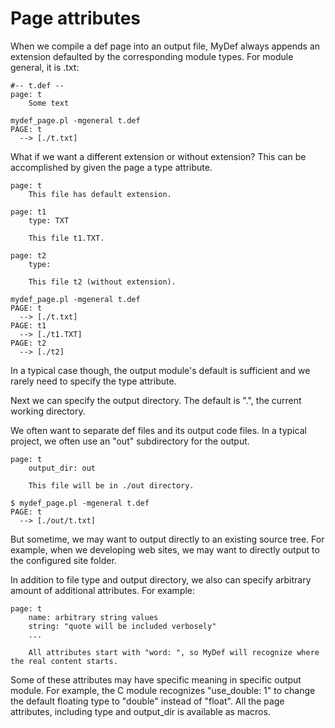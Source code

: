 # Page attributes

When we compile a def page into an output file,
MyDef always appends an extension defaulted by the corresponding module types. For module general, it is .txt:

```
#-- t.def --
page: t
    Some text
```
```
mydef_page.pl -mgeneral t.def
PAGE: t
  --> [./t.txt]
```

What if we want a different extension or without extension? This can be accomplished by given the page a type attribute.

    page: t
        This file has default extension.
        
    page: t1
        type: TXT
        
        This file t1.TXT.
        
    page: t2
        type:
        
        This file t2 (without extension).

```
mydef_page.pl -mgeneral t.def
PAGE: t
  --> [./t.txt]
PAGE: t1
  --> [./t1.TXT]
PAGE: t2
  --> [./t2]
```
        
In a typical case though, the output module's default is sufficient and we rarely need to specify the type attribute.

Next we can specify the output directory. The default is ".", the current working directory.

We often want to separate def files and its output code files. In a typical project, we often use an "out" subdirectory for the output.

```
page: t
    output_dir: out
    
    This file will be in ./out directory.
```

```
$ mydef_page.pl -mgeneral t.def
PAGE: t
  --> [./out/t.txt]
```

But sometime, we may want to output directly to an existing source tree. For example, when we developing web sites, we may want to directly output to the configured site folder.

In addition to file type and output directory, we also can specify arbitrary amount of additional attributes. For example:

```
page: t
    name: arbitrary string values
    string: "quote will be included verbosely"
    ...
    
    All attributes start with "word: ", so MyDef will recognize where the real content starts.
```    

Some of these attributes may have specific meaning in specific output module. For example, the C module recognizes "use_double: 1" to change the default floating type to "double" instead of "float". All the page attributes, including type and output_dir is available as macros.    
    